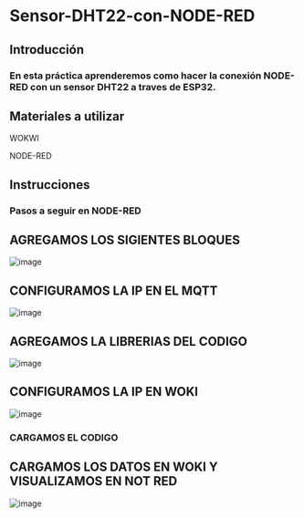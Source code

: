 # Sensor-DHT22-con-NODE-RED
## Introducción
### En esta práctica aprenderemos como hacer la conexión NODE-RED con un sensor DHT22 a traves de ESP32.

## Materiales a utilizar
WOKWI

NODE-RED

## Instrucciones
### Pasos a seguir en NODE-RED
## AGREGAMOS LOS SIGIENTES BLOQUES
![image](https://github.com/ErickRomeroRamos/Sensor-DHT22-con-NODE-RED/assets/153964793/55cf52dc-e7d4-4502-a819-9fde99b26c0f)
## CONFIGURAMOS LA IP EN EL MQTT
![image](https://github.com/ErickRomeroRamos/Sensor-DHT22-con-NODE-RED/assets/153964793/43842515-a14f-4f95-b225-671cd6a8164b)
## AGREGAMOS LA LIBRERIAS DEL CODIGO
![image](https://github.com/ErickRomeroRamos/Sensor-DHT22-con-NODE-RED/assets/153964793/0741279f-d6bb-4e97-b7c0-8a189b77d54c)
## CONFIGURAMOS LA IP EN WOKI
![image](https://github.com/ErickRomeroRamos/Sensor-DHT22-con-NODE-RED/assets/153964793/5027fc6b-5ae2-4320-9ada-a1150c6dd0fe)
### CARGAMOS EL CODIGO
## CARGAMOS LOS DATOS EN WOKI Y VISUALIZAMOS EN NOT RED
![image](https://github.com/ErickRomeroRamos/Sensor-DHT22-con-NODE-RED/assets/153964793/609a869a-3f13-4f9a-8c76-4027785b9d0c)






